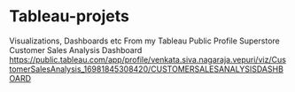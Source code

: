 # Tableau-projets
Visualizations, Dashboards etc
From my Tableau Public Profile
Superstore Customer Sales Analysis Dashboard
https://public.tableau.com/app/profile/venkata.siva.nagaraja.vepuri/viz/CustomerSalesAnalysis_16981845308420/CUSTOMERSALESANALYSISDASHBOARD
